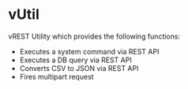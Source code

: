# vUtil #

vREST Utility which provides the following functions:

* Executes a system command via REST API
* Executes a DB query via REST API
* Converts CSV to JSON via REST API
* Fires multipart request